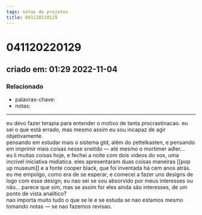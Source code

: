 ```yaml
---
tags: notas de projetos
title: 041120220129
---
```


# 041120220129

## criado em: 01:29 2022-11-04

### Relacionado

- palavras-chave: 
- notas: 
---

eu devo fazer terapia para entender o motivo de tanta procrastinacao. eu sei o que está errado, mas mesmo assim eu sou incapaz de agir objetivamente.  
pensando em estudar mais o sistema gtd, além do zettelkasten, e pensando em imprimir mais coisas nesse sneitdo — até mesmo o mortimer adler…  
eu li muitas coisas hoje, e fechei a noite com dois videos do vox, uma incrivel iniciativa midiatica. eles apresentaram duas coisas maneiras [[pop up museum]] e a fonte cooper black, que foi inventada há cem anos atrás.  
eu me empolgo, como era de se esperar, e comecei a fazer uns designs de logo com esse design; eu nao sei se sou absorvido por meus interesses ou não… parece que sim, mas se assim for eles ainda são interesses, de um ponto de vista analitico?  
nao importa muito tudo o que se le e se estuda se nao estamos mesmo tomando notas — se nao fazemos revisao.
